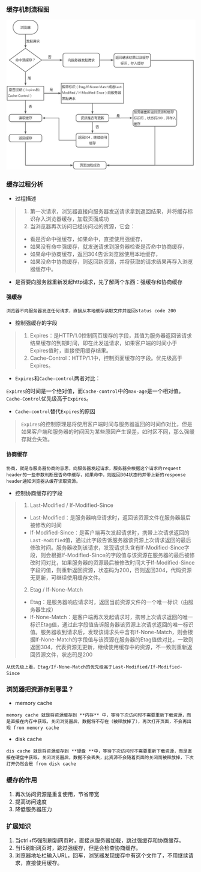 ### 缓存机制流程图
![流程图](./imgs/yuque_mind.jpeg ":size=800")

### 缓存过程分析

- 过程描述
> 1. 第一次请求，浏览器直接向服务器发送请求拿到返回结果，并将缓存标识存入浏览器缓存，加载页面成功
> 2. 当浏览器再次访问已经访问过的资源，它会：
> - 看是否命中强缓存，如果命中，直接使用强缓存，
> - 如果没有命中强缓存，就发送请求到服务器检查是否命中协商缓存，
> - 如果命中协商缓存，返回304告诉浏览器使用本地缓存，
> - 如果没命中协商缓存，则返回新资源，并将获取的请求结果再存入浏览器缓存中。

- 是否要向服务器重新发起http请求，先了解两个东西：强缓存和协商缓存

#### 强缓存
`浏览器不向服务器发送任何请求，直接从本地缓存读取文件并返回status code 200`

- 控制强缓存的字段
> 1. Expires：是HTTP/1.0控制网页缓存的字段，其值为服务器返回该请求结果缓存的到期时间，即在此发送请求，如果客户端的时间小于Expires值时，直接使用缓存结果。
> 2. Cache-Control：HTTP/1.1中，控制页面缓存的字段。优先级高于Expires。

- `Expires`和`Cache-control`两者对比：

`Expires`的时间是一个绝对值，而`Cache-control`中的`max-age`是一个相对值。`Cache-Control`优先级高于`Expires`。

- `Cache-control`替代`Expires`的原因
> `Expires`的控制原理是将使用客户端时间与服务器返回的时间作对比，但是如果客户端和服务器的时间因为某些原因产生误差，如时区不同，那么强缓存就会失效。


#### 协商缓存
`
协商，就是与服务器协商的意思，向服务器发起请求，服务器会根据这个请求的request header的一些参数判断是否命中缓存，如果命中，则返回304状态码并带上新的response header通知浏览器从缓存读取资源。
`

- 控制协商缓存的字段
> 1. Last-Modified / If-Modified-Since
> - Last-Modified：是服务器响应请求时，返回该资源文件在服务器最后被修改的时间
> - If-Modified-Since：是客户端再次发起请求时，携带上次请求返回的`Last-Modified`值，通过此字段告诉服务器该资源上次请求返回的最后修改时间。服务器收到该请求，发现请求头含有If-Modified-Since字段，则会根据If-Modified-Since的字段值与该资源在服务器的最后被修改时间对比，如果服务器的资源最后被修改时间大于If-Modified-Since字段的值，则重新返回资源，状态码为200，否则返回304，代码资源无更新，可继续使用缓存文件。
> 2. Etag / If-None-Match
> - Etag：是服务器响应请求时，返回当前资源文件的一个唯一标识（由服务器生成）
> - If-None-Match：是客户端再次发起请求时，携带上次请求返回的唯一标识Etag值，通过此字段值告诉服务器该资源上次请求返回的唯一标识值。服务器收到请求后，发现该请求头中含有If-None-Match，则会根据If-None-Match的字段值与该资源在服务器的Etag值做对比，一致则返回304，代表资源无更新，继续使用缓存中的资源，不一致则重新返回资源文件，状态码是200

`
从优先级上看，Etag/If-None-Match的优先级高于Last-Modified/If-Modified-Since
`
### 浏览器把资源存到哪里？

- memory cache

`
memory cache 就是将资源缓存到 **内存** 中，等待下次访问时不需要重新下载资源，而是直接在内存中获取。关闭浏览器后，数据将不存在（被释放掉了），再次打开页面，不会再出现 from memory cache
`

- disk cache

`
dis cache 就是将资源缓存到 **硬盘 **中，等待下次访问时不需要重新下载资源，而是直接在硬盘中获取。关闭浏览器后，数据不会丢失，此资源不会随着页面的关闭而被释放掉，下次打开仍然会是 from disk cache
`

### 缓存的作用

1. 再次访问资源是重复使用，节省带宽
2. 提高访问速度
3. 降低服务器压力

### 扩展知识

1. 当ctrl+f5强制刷新网页时，直接从服务器加载，跳过强缓存和协商缓存。
2. 当f5刷新网页时，跳过强缓存，但是会检查协商缓存。
3. 浏览器地址栏输入URL，回车，浏览器发现缓存中有这个文件了，不用继续请求，直接使用缓存。
